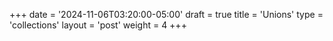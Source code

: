 +++
date = '2024-11-06T03:20:00-05:00'
draft = true
title = 'Unions'
type = 'collections'
layout = 'post'
weight = 4
+++
